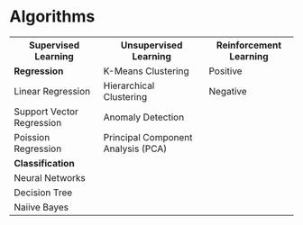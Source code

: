 # Algorithms

<table>
    <tr>
     <th>Supervised Learning</th>
     <th>Unsupervised Learning</th>
     <th>Reinforcement Learning</th>
</tr>
<tr>
<td><strong>Regression</strong</td>
<td>K-Means Clustering</td>
<td>Positive</td>
</tr>

<tr>
<td>Linear Regression</td>
<td>Hierarchical Clustering</td>
<td>Negative</td>
</tr>

<tr>
<td>Support Vector Regression</td>
<td>Anomaly Detection</td>
</tr>

<tr>
<td>Poission Regression</td>
<td>Principal Component Analysis (PCA)</td>
</tr>

<tr>
<td><strong>Classification</strong></td>
</tr>

<tr>
<td>Neural Networks</td>
</tr>

<tr>
<td>Decision Tree</td>
</tr>

<tr>
<td>Naiive Bayes</td>
</tr>
</table>
